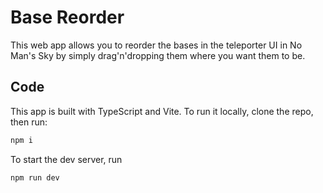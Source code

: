 # Base Reorder

This web app allows you to reorder the bases in the teleporter UI in No Man's
Sky by simply drag'n'dropping them where you want them to be.

## Code

This app is built with TypeScript and Vite. To run it locally, clone the repo, then run:
```bat
npm i
```

To start the dev server, run
```bat
npm run dev
```
